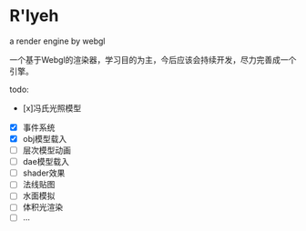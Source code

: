 # R'lyeh
a render engine by webgl

一个基于Webgl的渲染器，学习目的为主，今后应该会持续开发，尽力完善成一个引擎。

todo:

- [x]冯氏光照模型
- [x] 事件系统
- [x] obj模型载入
- [ ] 层次模型动画
- [ ] dae模型载入
- [ ] shader效果
- [ ] 法线贴图
- [ ] 水面模拟
- [ ] 体积光渲染
- [ ] ...

